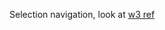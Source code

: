 Selection navigation, look at [w3 ref](https://www.w3.org/TR/2017/WD-wai-aria-practices-1.1-20170628/examples/listbox/listbox.html)

